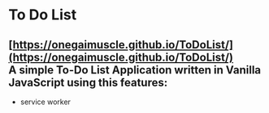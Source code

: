 # To Do List
[https://onegaimuscle.github.io/ToDoList/](https://onegaimuscle.github.io/ToDoList/)  
A simple To-Do List Application written in Vanilla JavaScript using this features:
-
- service worker
